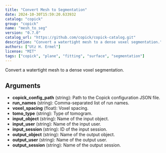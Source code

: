 ```yaml
---
title: "Convert Mesh to Segmentation"
date: 2024-10-30T15:59:20.633932
catalog: "copick"
group: "copick"
name: "mesh_to_seg"
version: "0.7.0"
catalog_url: "https://github.com/copick/copick-catalog.git"
description: "Convert a watertight mesh to a dense voxel segmentation."
authors: ["Utz H. Ermel"]
license: "MIT"
tags: ["copick", "plane", "fitting", "surface", "segmentation"]
---
```


Convert a watertight mesh to a dense voxel segmentation.

## Arguments

- **copick_config_path** (string): Path to the Copick configuration JSON file.
- **run_names** (string): Comma-separated list of run names.
- **voxel_spacing** (float): Voxel spacing.
- **tomo_type** (string): Type of tomogram.
- **input_object** (string): Name of the input object.
- **input_user** (string): Name of the input user.
- **input_session** (string): ID of the input session.
- **output_object** (string): Name of the output object.
- **output_user** (string): Name of the output user.
- **output_session** (string): Name of the output session.

